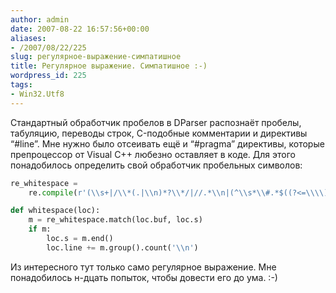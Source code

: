 ```yaml
---
author: admin
date: 2007-08-22 16:57:56+00:00
aliases:
- /2007/08/22/225
slug: регулярное-выражение-симпатишное
title: Регулярное выражение. Симпатишное :-)
wordpress_id: 225
tags:
- Win32.Utf8
---
```


Стандартный обработчик пробелов в DParser распознаёт пробелы, табуляцию, переводы строк, C-подобные  комментарии и директивы “#line”. Мне нужно было отсеивать ещё и “#pragma” директивы, которые препроцессор от Visual C++ любезно оставляет в коде. Для этого понадобилось определить свой обработчик пробельных символов:

```python
re_whitespace = 
    re.compile(r'(\\s+|/\\*(.|\\n)*?\\*/|//.*\\n|(^\\s*\\#.*$((?<=\\\\)\\n.*$)*))+', re.M)

def whitespace(loc):
    m = re_whitespace.match(loc.buf, loc.s)
    if m:
        loc.s = m.end()
        loc.line += m.group().count('\\n')
```

Из интересного тут только само регулярное выражение. Мне понадобилось н-дцать попыток, чтобы довести его до ума. :-)

